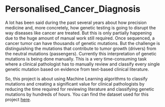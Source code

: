 # Personalised_Cancer_Diagnosis

A lot has been said during the past several years about how precision medicine and, more concretely, how genetic testing is going to disrupt the way diseases like cancer are treated. But this is only partially happening due to the huge amount of manual work still required. Once sequenced, a cancer tumor can have thousands of genetic mutations. But the challenge is distinguishing the mutations that contribute to tumor growth (drivers) from the neutral mutations (passengers). Currently this interpretation of genetic mutations is being done manually. This is a very time-consuming task where a clinical pathologist has to manually review and classify every single genetic mutation based on evidence from text-based clinical literature.

So, this project is about using Machine Learning algorithms to classify mutations and creating a significant value for clinical pathologists by reducing the time required for reviewing literature and classifying genetic mutations by hundreds of hours. You can find the dataset used for this project [here](https://www.kaggle.com/competitions/msk-redefining-cancer-treatment/overview/citation).
